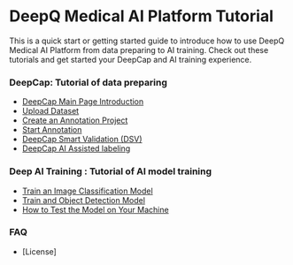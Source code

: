 # DeepQ Medical AI Platform Tutorial

This is a quick start or getting started guide to introduce how to use DeepQ Medical AI Platform from data preparing to AI training. Check out these tutorials and get started your DeepCap and AI training experience.

### DeepCap: Tutorial of data preparing

* [DeepCap Main Page Introduction](deepcap/deepcap-main-page-introduction.md)
* [Upload Dataset](deepcap/upload-dataset.md)
* [Create an Annotation Project](deepcap/create-an-annotation-project.md)
* [Start Annotation](deepcap/start-annotation.md)
* [DeepCap Smart Validation \(DSV\)](deepcap/deepcap-smart-validation-dsv.md)
* [DeepCap AI Assisted labeling](deepcap/AI-assisted-labeling.md)

### Deep AI Training : Tutorial of AI model training

* [Train an Image Classification Model](deepq-ai-training/train-an-image-classification-model.md)
* [Train and Object Detection Model](deepq-ai-training/untitled-2.md)
* [How to Test the Model on Your Machine](deepq-ai-training/how-to-test-the-model-on-your-machine.md)

### FAQ

* [License]


